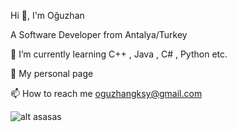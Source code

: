 Hi 👋, I'm Oğuzhan

A Software Developer from Antalya/Turkey



🌱 I’m currently learning  C++ , Java , C# , Python etc.



📝 My personal page 




📫 How to reach me oguzhangksy@gmail.com


![alt asasas](https://www.google.com/search?client=firefox-b-d&q=translate)

